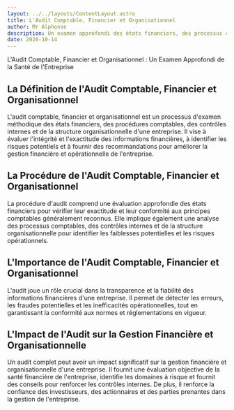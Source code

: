 ```yaml
---
layout: ../../layouts/ContentLayout.astro
title: L'Audit Comptable, Financier et Organisationnel  
author: Mr Alphonse
description: Un examen approfondi des états financiers, des processus comptables
date: 2020-10-14
---
```


L'Audit Comptable, Financier et Organisationnel : Un Examen Approfondi de la Santé de l'Entreprise

## La Définition de l'Audit Comptable, Financier et Organisationnel
L'audit comptable, financier et organisationnel est un processus d'examen méthodique des états financiers, des procédures comptables, des contrôles internes et de la structure organisationnelle d'une entreprise. Il vise à évaluer l'intégrité et l'exactitude des informations financières, à identifier les risques potentiels et à fournir des recommandations pour améliorer la gestion financière et opérationnelle de l'entreprise.

## La Procédure de l'Audit Comptable, Financier et Organisationnel
La procédure d'audit comprend une évaluation approfondie des états financiers pour vérifier leur exactitude et leur conformité aux principes comptables généralement reconnus. Elle implique également une analyse des processus comptables, des contrôles internes et de la structure organisationnelle pour identifier les faiblesses potentielles et les risques opérationnels.

## L'Importance de l'Audit Comptable, Financier et Organisationnel
L'audit joue un rôle crucial dans la transparence et la fiabilité des informations financières d'une entreprise. Il permet de détecter les erreurs, les fraudes potentielles et les inefficacités opérationnelles, tout en garantissant la conformité aux normes et réglementations en vigueur.

## L'Impact de l'Audit sur la Gestion Financière et Organisationnelle
Un audit complet peut avoir un impact significatif sur la gestion financière et organisationnelle d'une entreprise. Il fournit une évaluation objective de la santé financière de l'entreprise, identifie les domaines à risque et fournit des conseils pour renforcer les contrôles internes. De plus, il renforce la confiance des investisseurs, des actionnaires et des parties prenantes dans la gestion de l'entreprise.